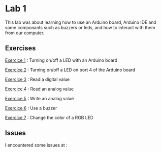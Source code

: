 
# Lab 1

This lab was about learning how to use an Arduino board, Arduino IDE and some componants such as buzzers or leds, and how to interact with them from our computer. 

## Exercises

 [Exercice 1](ex1) : Turning on/off a LED with an Arduino board

 [Exercice 2](ex2) : Turning on/off a LED on port 4 of the Arduino board

 [Exercice 3](ex3) : Read a digital value

 [Exercice 4](ex4) : Read an analog value

 [Exercice 5](ex5) : Write an analog value

 [Exercice 6](ex6) : Use a buzzer

 [Exercice 7](ex7) : Change the color of a RGB LED

## Issues

I encountered some issues at :